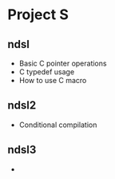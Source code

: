 # Project S
## ndsl
- Basic C pointer operations
- C typedef usage
- How to use C macro
## ndsl2
- Conditional compilation
## ndsl3
- 
